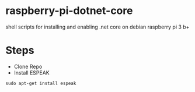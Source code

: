 # raspberry-pi-dotnet-core
shell scripts for installing and enabling .net core on debian raspberry pi 3 b+

# Steps #
- Clone Repo
- Install ESPEAK 
```
sudo apt-get install espeak
```

